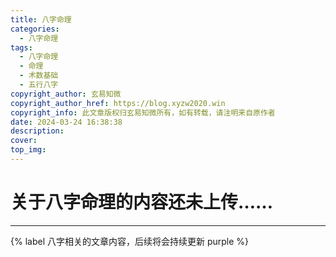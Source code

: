 ```yaml
---
title: 八字命理
categories:
  - 八字命理
tags:
  - 八字命理
  - 命理
  - 术数基础
  - 五行八字
copyright_author: 玄易知微
copyright_author_href: https://blog.xyzw2020.win
copyright_info: 此文章版权归玄易知微所有，如有转载，请注明来自原作者
date: 2024-03-24 16:38:38
description:
cover:
top_img:
---
```


# 关于八字命理的内容还未上传……

***

{% label 八字相关的文章内容，后续将会持续更新 purple %}
